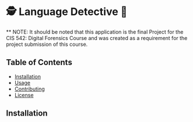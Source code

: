 # 🕵️ Language Detective 🥸

** NOTE: It should be noted that this application is the final Project for the CIS 542: Digital Forensics Course
          and was created as a requirement for the project submission of this course.

## Table of Contents
- [Installation](#installation)
- [Usage](#usage)
- [Contributing](#contributing)
- [License](#license)

## Installation
